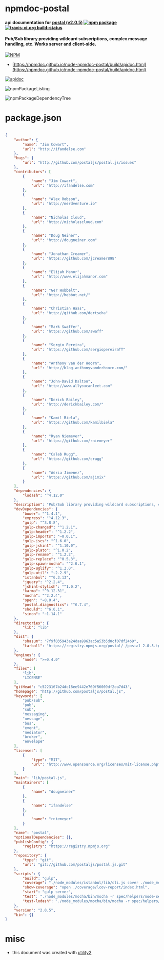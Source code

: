 # npmdoc-postal

#### api documentation for  [postal (v2.0.5)](http://github.com/postaljs/postal.js)  [![npm package](https://img.shields.io/npm/v/npmdoc-postal.svg?style=flat-square)](https://www.npmjs.org/package/npmdoc-postal) [![travis-ci.org build-status](https://api.travis-ci.org/npmdoc/node-npmdoc-postal.svg)](https://travis-ci.org/npmdoc/node-npmdoc-postal)

#### Pub/Sub library providing wildcard subscriptions, complex message handling, etc.  Works server and client-side.

[![NPM](https://nodei.co/npm/postal.png?downloads=true&downloadRank=true&stars=true)](https://www.npmjs.com/package/postal)

- [https://npmdoc.github.io/node-npmdoc-postal/build/apidoc.html](https://npmdoc.github.io/node-npmdoc-postal/build/apidoc.html)

[![apidoc](https://npmdoc.github.io/node-npmdoc-postal/build/screenCapture.buildCi.browser.%252Ftmp%252Fbuild%252Fapidoc.html.png)](https://npmdoc.github.io/node-npmdoc-postal/build/apidoc.html)

![npmPackageListing](https://npmdoc.github.io/node-npmdoc-postal/build/screenCapture.npmPackageListing.svg)

![npmPackageDependencyTree](https://npmdoc.github.io/node-npmdoc-postal/build/screenCapture.npmPackageDependencyTree.svg)



# package.json

```json

{
    "author": {
        "name": "Jim Cowart",
        "url": "http://ifandelse.com"
    },
    "bugs": {
        "url": "http://github.com/postaljs/postal.js/issues"
    },
    "contributors": [
        {
            "name": "Jim Cowart",
            "url": "http://ifandelse.com"
        },
        {
            "name": "Alex Robson",
            "url": "http://nerdventure.io"
        },
        {
            "name": "Nicholas Cloud",
            "url": "http://nicholascloud.com"
        },
        {
            "name": "Doug Neiner",
            "url": "http://dougneiner.com"
        },
        {
            "name": "Jonathan Creamer",
            "url": "https://github.com/jcreamer898"
        },
        {
            "name": "Elijah Manor",
            "url": "http://www.elijahmanor.com"
        },
        {
            "name": "Ger Hobbelt",
            "url": "http://hebbut.net/"
        },
        {
            "name": "Christian Haas",
            "url": "http://github.com/dertseha"
        },
        {
            "name": "Mark Swaffer",
            "url": "https://github.com/swaff"
        },
        {
            "name": "Sergio Pereira",
            "url": "https://github.com/sergiopereiraTT"
        },
        {
            "name": "Anthony van der Hoorn",
            "url": "http://blog.anthonyvanderhoorn.com/"
        },
        {
            "name": "John-David Dalton",
            "url": "http://www.allyoucanleet.com"
        },
        {
            "name": "Derick Bailey",
            "url": "http://derickbailey.com/"
        },
        {
            "name": "Kamil Biela",
            "url": "https://github.com/kamilbiela"
        },
        {
            "name": "Ryan Niemeyer",
            "url": "https://github.com/rniemeyer"
        },
        {
            "name": "Caleb Rugg",
            "url": "https://github.com/crugg"
        },
        {
            "name": "Adria Jimenez",
            "url": "https://github.com/ajimix"
        }
    ],
    "dependencies": {
        "lodash": "^4.12.0"
    },
    "description": "Pub/Sub library providing wildcard subscriptions, complex message handling, etc.  Works server and client-side.",
    "devDependencies": {
        "bower": "^1.4.1",
        "express": "^4.12.3",
        "gulp": "^3.8.8",
        "gulp-changed": "^1.2.1",
        "gulp-header": "^1.2.2",
        "gulp-imports": "~0.0.1",
        "gulp-jscs": "^1.6.0",
        "gulp-jshint": "^1.10.0",
        "gulp-plato": "^1.0.2",
        "gulp-rename": "^1.2.2",
        "gulp-replace": "^0.5.3",
        "gulp-spawn-mocha": "^2.0.1",
        "gulp-uglify": "^1.2.0",
        "gulp-util": "~2.2.9",
        "istanbul": "^0.3.13",
        "jquery": "^2.2.4",
        "jshint-stylish": "^1.0.2",
        "karma": "^0.12.31",
        "mocha": "^2.2.4",
        "open": "~0.0.4",
        "postal.diagnostics": "^0.7.4",
        "should": "^6.0.1",
        "sinon": "~1.14.1"
    },
    "directories": {
        "lib": "lib"
    },
    "dist": {
        "shasum": "7f9f035943a24daa9963ac5a53b5d0cf07df24b9",
        "tarball": "https://registry.npmjs.org/postal/-/postal-2.0.5.tgz"
    },
    "engines": {
        "node": ">=0.4.0"
    },
    "files": [
        "lib",
        "LICENSE"
    ],
    "gitHead": "c5223167b24dc18ee9442e769f56009df2ea7d43",
    "homepage": "http://github.com/postaljs/postal.js",
    "keywords": [
        "pub/sub",
        "pub",
        "sub",
        "messaging",
        "message",
        "bus",
        "event",
        "mediator",
        "broker",
        "envelope"
    ],
    "licenses": [
        {
            "type": "MIT",
            "url": "http://www.opensource.org/licenses/mit-license.php"
        }
    ],
    "main": "lib/postal.js",
    "maintainers": [
        {
            "name": "dougneiner"
        },
        {
            "name": "ifandelse"
        },
        {
            "name": "rniemeyer"
        }
    ],
    "name": "postal",
    "optionalDependencies": {},
    "publishConfig": {
        "registry": "https://registry.npmjs.org"
    },
    "repository": {
        "type": "git",
        "url": "git://github.com/postaljs/postal.js.git"
    },
    "scripts": {
        "build": "gulp",
        "coverage": "./node_modules/istanbul/lib/cli.js cover ./node_modules/mocha/bin/_mocha -x 'spec/**/*'  -- -r spec/helpers/node-setup.js spec spec/*.spec.js",
        "show-coverage": "open ./coverage/lcov-report/index.html",
        "start": "gulp server",
        "test": "./node_modules/mocha/bin/mocha -r spec/helpers/node-setup.js spec",
        "test-lodash": "./node_modules/mocha/bin/mocha -r spec/helpers/node-lodash-build-setup.js spec"
    },
    "version": "2.0.5",
    "bin": {}
}
```



# misc
- this document was created with [utility2](https://github.com/kaizhu256/node-utility2)

